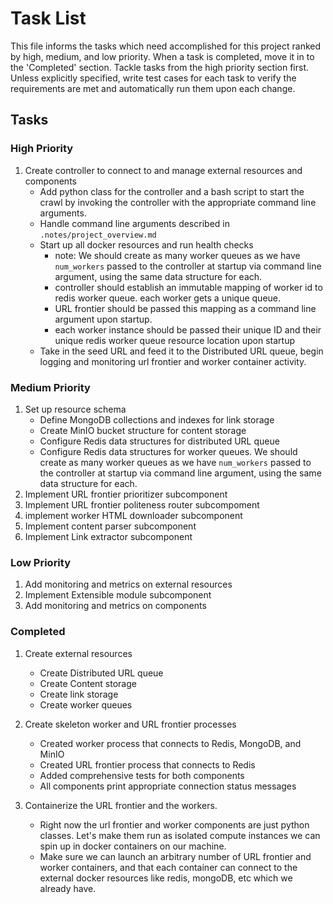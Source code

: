 # Task List

This file informs the tasks which need accomplished for this project ranked by high, medium, and low priority.
When a task is completed, move it in to the 'Completed' section.
Tackle tasks from the high priority section first.
Unless explicitly specified, write test cases for each task to verify the requirements are met and automatically run them upon each change.

## Tasks

### High Priority

1. Create controller to connect to and manage external resources and components
    * Add python class for the controller and a bash script to start the crawl by invoking the controller with the appropriate command line arguments.
    * Handle command line arguments described in `.notes/project_overview.md`
    * Start up all docker resources and run health checks
        * note: We should create as many worker queues as we have `num_workers` passed to the controller at startup via command line argument, using the same data structure for each.
        * controller should establish an immutable mapping of worker id to redis worker queue. each worker gets a unique queue.
        * URL frontier should be passed this mapping as a command line argument upon startup.
        * each worker instance should be passed their unique ID and their unique redis worker queue resource location upon startup
    * Take in the seed URL and feed it to the Distributed URL queue, begin logging and monitoring url frontier and worker container activity.

### Medium Priority

1. Set up resource schema
    * Define MongoDB collections and indexes for link storage
    * Create MinIO bucket structure for content storage
    * Configure Redis data structures for distributed URL queue
    * Configure Redis data structures for worker queues. We should create as many worker queues as we have `num_workers` passed to the controller at startup via command line argument, using the same data structure for each.
2. Implement URL frontier prioritizer subcomponent
3. Implement URL frontier politeness router subcompoment
4. implement worker HTML downloader subcomponent
5. Implement content parser subcomponent
6. Implement Link extractor subcomponent

### Low Priority

1. Add monitoring and metrics on external resources
2. Implement Extensible module subcomponent
3. Add monitoring and metrics on components

### Completed

1. Create external resources
    * Create Distributed URL queue
    * Create Content storage
    * Create link storage
    * Create worker queues

2. Create skeleton worker and URL frontier processes
    * Created worker process that connects to Redis, MongoDB, and MinIO
    * Created URL frontier process that connects to Redis
    * Added comprehensive tests for both components
    * All components print appropriate connection status messages

3. Containerize the URL frontier and the workers.
    * Right now the url frontier and worker components are just python classes. Let's make them run as isolated compute instances we can spin up in docker containers on our machine.
    * Make sure we can launch an arbitrary number of URL frontier and worker containers, and that each container can connect to the external docker resources like redis, mongoDB, etc which we already have.